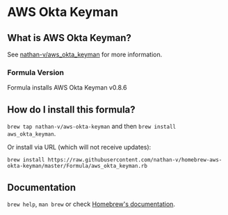 # AWS Okta Keyman

## What is AWS Okta Keyman?
See [nathan-v/aws\_okta\_keyman](https://github.com/nathan-v/aws_okta_keyman) for more information.

### Formula Version 
Formula installs AWS Okta Keyman v0.8.6

## How do I install this formula?

`brew tap nathan-v/aws-okta-keyman` and then `brew install aws_okta_keyman`.

Or install via URL (which will not receive updates):

```
brew install https://raw.githubusercontent.com/nathan-v/homebrew-aws-okta-keyman/master/Formula/aws_okta_keyman.rb
```

## Documentation
`brew help`, `man brew` or check [Homebrew's documentation](https://docs.brew.sh).

